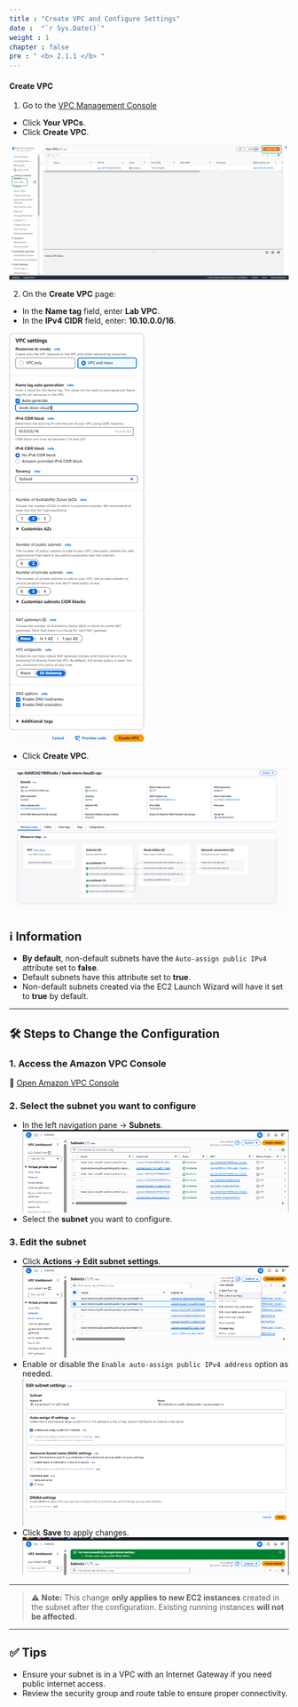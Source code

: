 ```yaml
---
title : "Create VPC and Configure Settings"
date :  "`r Sys.Date()`" 
weight : 1 
chapter : false
pre : " <b> 2.1.1 </b> "
---
```


#### Create VPC 
1. Go to the [VPC Management Console](https://console.aws.amazon.com/vpc/home)  
  + Click **Your VPCs**.  
  + Click **Create VPC**.

![VPC](/images/2.prerequisite/001-createvpc.png)

2. On the **Create VPC** page:  
  + In the **Name tag** field, enter **Lab VPC**.  
  + In the **IPv4 CIDR** field, enter: **10.10.0.0/16**.  

  ![VPC](/images/2.prerequisite/vpc1.png)

  + Click **Create VPC**.

![VPC](/images/2.prerequisite/vpc2.png)
  
## ℹ️ Information

- **By default**, non-default subnets have the `Auto-assign public IPv4` attribute set to **false**.  
- Default subnets have this attribute set to **true**.  
- Non-default subnets created via the EC2 Launch Wizard will have it set to **true** by default.

---

## 🛠️ Steps to Change the Configuration

### 1. Access the Amazon VPC Console

🔗 [Open Amazon VPC Console](https://console.aws.amazon.com/vpc/)

### 2. Select the subnet you want to configure

- In the left navigation pane → **Subnets**.  
![VPC](/images/2.prerequisite/subnet1.png)  
- Select the **subnet** you want to configure.

### 3. Edit the subnet

- Click **Actions → Edit subnet settings**.  
![VPC](/images/2.prerequisite/subnet2.png)  
- Enable or disable the `Enable auto-assign public IPv4 address` option as needed.  
![VPC](/images/2.prerequisite/subnet3.png)  
- Click **Save** to apply changes.  
![VPC](/images/2.prerequisite/subnet4.png)

---

> ⚠️ **Note:** This change **only applies to new EC2 instances** created in the subnet after the configuration. Existing running instances **will not be affected**.

---

## ✅ Tips

- Ensure your subnet is in a VPC with an Internet Gateway if you need public internet access.  
- Review the security group and route table to ensure proper connectivity.
